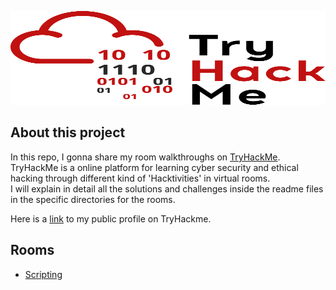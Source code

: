 <p align="center">
    <img src="https://github.com/iljaSL/tryHackMe-rooms/blob/main/Scripting/images/THMlogo.png" alt="Logo" width="600" height="150">
</p>

## About this project

In this repo, I gonna share my room walkthroughs on [TryHackMe](https://tryhackme.com/). <br>
TryHackMe is a online platform for learning cyber security and ethical hacking through different kind of 'Hacktivities' in virtual rooms. <br>
I will explain in detail all the solutions and challenges inside the readme files in the specific directories for the rooms.

Here is a [link](https://tryhackme.com/p/yoto) to my public profile on TryHackme.

## Rooms

* [Scripting](https://github.com/iljaSL/tryHackMe-rooms/tree/main/Scripting)
